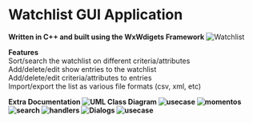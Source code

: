 # Watchlist GUI Application
<b>Written in C++ and built using the WxWdigets Framework</b>
![Watchlist](https://github.com/Wwaylon/Watchlist-Application/assets/102841024/544930b1-1b3a-488f-9dd2-556d5a89481a)


<b>Features</b><br>
Sort/search the watchlist on different criteria/attributes<br>
Add/delete/edit show entries to the watchlist <br>
Add/delete/edit criteria/attributes to entries <br>
Import/export the list as various file formats (csv, xml, etc)<br>


<b>Extra Documentation<b>
![UML Class Diagram](https://github.com/Wwaylon/Watchlist-Application/assets/102841024/034e5eed-484c-49cc-b579-954b6111f707)
![usecase](https://github.com/Wwaylon/Watchlist-Application/assets/102841024/06b30638-9b14-41ad-9d26-e64a0405248d)
![momentos](https://github.com/Wwaylon/Watchlist-Application/assets/102841024/51ddfc91-217a-4102-a141-fc4fbd9a42c3)
![search](https://github.com/Wwaylon/Watchlist-Application/assets/102841024/f844b506-bfb7-4dbb-9459-2ba28130ce18)
![handlers](https://github.com/Wwaylon/Watchlist-Application/assets/102841024/67de3b72-25ac-402d-b2f0-a6b616abd42d)
![Dialogs](https://github.com/Wwaylon/Watchlist-Application/assets/102841024/f6b27ed5-a1cc-479d-abea-d9a632ebd453)
![usecase](https://github.com/Wwaylon/Watchlist-Application/assets/102841024/375beab7-4f32-4795-8ea3-d91f36066811)
